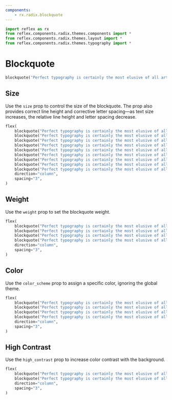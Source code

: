 ```yaml
---
components:
    - rx.radix.blockquote
---
```


```python exec
import reflex as rx
from reflex.components.radix.themes.components import *
from reflex.components.radix.themes.layout import *
from reflex.components.radix.themes.typography import *
```

# Blockquote

```python demo
blockquote("Perfect typography is certainly the most elusive of all arts.")
```

## Size

Use the `size` prop to control the size of the blockquote. The prop also provides correct line height and corrective letter spacing—as text size increases, the relative line height and letter spacing decrease.

```python demo
flex(
    blockquote("Perfect typography is certainly the most elusive of all arts.", size="1"),
    blockquote("Perfect typography is certainly the most elusive of all arts.", size="2"),
    blockquote("Perfect typography is certainly the most elusive of all arts.", size="3"),
    blockquote("Perfect typography is certainly the most elusive of all arts.", size="4"),
    blockquote("Perfect typography is certainly the most elusive of all arts.", size="5"),
    blockquote("Perfect typography is certainly the most elusive of all arts.", size="6"),
    blockquote("Perfect typography is certainly the most elusive of all arts.", size="7"),
    blockquote("Perfect typography is certainly the most elusive of all arts.", size="8"),
    blockquote("Perfect typography is certainly the most elusive of all arts.", size="9"),
    direction="column",
    spacing="3",
)
```

## Weight

Use the `weight` prop to set the blockquote weight.

```python demo
flex(
    blockquote("Perfect typography is certainly the most elusive of all arts.", weight="light"),
    blockquote("Perfect typography is certainly the most elusive of all arts.", weight="regular"),
    blockquote("Perfect typography is certainly the most elusive of all arts.", weight="medium"),
    blockquote("Perfect typography is certainly the most elusive of all arts.", weight="bold"),
    direction="column",
    spacing="3",
)
```

## Color

Use the `color_scheme` prop to assign a specific color, ignoring the global theme.

```python demo
flex(
    blockquote("Perfect typography is certainly the most elusive of all arts.", color_scheme="indigo"),
    blockquote("Perfect typography is certainly the most elusive of all arts.", color_scheme="cyan"),
    blockquote("Perfect typography is certainly the most elusive of all arts.", color_scheme="crimson"),
    blockquote("Perfect typography is certainly the most elusive of all arts.", color_scheme="orange"),
    direction="column",
    spacing="3",
)
```

## High Contrast

Use the `high_contrast` prop to increase color contrast with the background.

```python demo
flex(
    blockquote("Perfect typography is certainly the most elusive of all arts."),
    blockquote("Perfect typography is certainly the most elusive of all arts.", high_contrast=True),
    direction="column",
    spacing="3",
)
```
